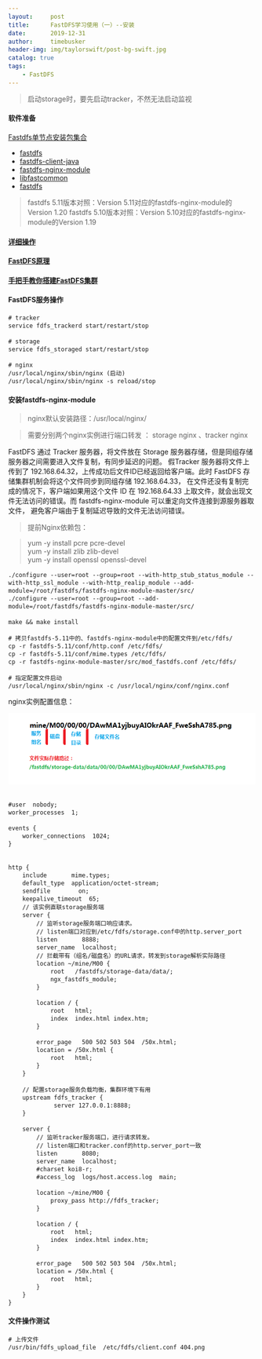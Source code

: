 ```yaml
---
layout:     post
title:      FastDFS学习使用（一）--安装
date:       2019-12-31
author:     timebusker
header-img: img/taylorswift/post-bg-swift.jpg
catalog: true
tags:
    - FastDFS
---  
```


> 启动storage时，要先启动tracker，不然无法启动监视

#### 软件准备

[Fastdfs单节点安装包集合](https://github.com/timebusker/timebusker.github.io/blob/master/_posts/fastdfs/Fastdfs%E5%8D%95%E8%8A%82%E7%82%B9%E5%AE%89%E8%A3%85%E5%8C%85%E9%9B%86%E5%90%88.zip)

- [fastdfs](https://github.com/happyfish100/fastdfs/)
- [fastdfs-client-java](https://github.com/happyfish100/fastdfs-client-java)
- [fastdfs-nginx-module](https://github.com/happyfish100/fastdfs-nginx-module/)
- [libfastcommon](https://github.com/happyfish100/libfastcommon/)
- [fastdfs](https://github.com/happyfish100/fastdfs/)

> fastdfs 5.11版本对照：Version 5.11对应的fastdfs-nginx-module的Version 1.20 
> fastdfs  5.10版本对照：Version 5.10对应的fastdfs-nginx-module的Version 1.19


#### [详细操作](https://www.jianshu.com/p/4c99eab7aa7c)

#### [FastDFS原理](https://blog.csdn.net/yxflovegs2012/article/category/6604822)

#### [手把手教你搭建FastDFS集群](https://blog.csdn.net/u012453843/article/category/6930332)

#### FastDFS服务操作

```
# tracker
service fdfs_trackerd start/restart/stop 

# storage
service fdfs_storaged start/restart/stop 

# nginx
/usr/local/nginx/sbin/nginx (启动)
/usr/local/nginx/sbin/nginx -s reload/stop 
```

#### 安装fastdfs-nginx-module

> nginx默认安装路径：/usr/local/nginx/

> 需要分别两个nginx实例进行端口转发 ： storage nginx 、tracker nginx

FastDFS 通过 Tracker 服务器，将文件放在 Storage 服务器存储，但是同组存储服务器之间需要进入文件复制，有同步延迟的问题。
假Tracker 服务器将文件上传到了 192.168.64.32，上传成功后文件ID已经返回给客户端。此时 FastDFS 存储集群机制会将这个文件同步到同组存储 192.168.64.33，
在文件还没有复制完成的情况下，客户端如果用这个文件 ID 在 192.168.64.33 上取文件，就会出现文件无法访问的错误。而 fastdfs-nginx-module 可以重定向文件连接到源服务器取文件，
避免客户端由于复制延迟导致的文件无法访问错误。

> 提前Nginx依赖包：

> yum -y install pcre pcre-devel     
> yum -y install zlib zlib-devel    
> yum -y install openssl openssl-devel     

```
./configure --user=root --group=root --with-http_stub_status_module --with-http_ssl_module --with-http_realip_module --add-module=/root/fastdfs/fastdfs-nginx-module-master/src/
./configure --user=root --group=root --add-module=/root/fastdfs/fastdfs-nginx-module-master/src/

make && make install

# 拷贝fastdfs-5.11中的、fastdfs-nginx-module中的配置文件到/etc/fdfs/
cp -r fastdfs-5.11/conf/http.conf /etc/fdfs/
cp -r fastdfs-5.11/conf/mime.types /etc/fdfs/
cp -r fastdfs-nginx-module-master/src/mod_fastdfs.conf /etc/fdfs/

# 指定配置文件启动
/usr/local/nginx/sbin/nginx -c /usr/local/nginx/conf/nginx.conf
```

nginx实例配置信息：

![image](/img/fastdfs/村目录结构图.png)   

```

#user  nobody;
worker_processes  1;

events {
    worker_connections  1024;
}


http {
    include       mime.types;
    default_type  application/octet-stream;
    sendfile        on;
    keepalive_timeout  65;
	// 该实例直联storage服务端
    server {
	    // 监听storage服务端口响应请求。
	    // listen端口对应到/etc/fdfs/storage.conf中的http.server_port
        listen       8888;
        server_name  localhost;
		// 拦截带有（组名/磁盘名）的URL请求，转发到storage解析实际路径
        location ~/mine/M00 {
            root   /fastdfs/storage-data/data/;
            ngx_fastdfs_module;
        }

        location / {
            root   html;
            index  index.html index.htm;
        }
		
        error_page   500 502 503 504  /50x.html;
        location = /50x.html {
            root   html;
        }
    }

    // 配置storage服务负载均衡，集群环境下有用
    upstream fdfs_tracker {
             server 127.0.0.1:8888;
    }
	
    server {
	    // 监听tracker服务端口，进行请求转发。
		// listen端口和tracker.conf的http.server_port一致
        listen       8080;
        server_name  localhost;
        #charset koi8-r;
        #access_log  logs/host.access.log  main;

        location ~/mine/M00 {
            proxy_pass http://fdfs_tracker;
        }

        location / {
            root   html;
            index  index.html index.htm;
        }
		
        error_page   500 502 503 504  /50x.html;
        location = /50x.html {
            root   html;
        }
    }
}

```

#### 文件操作测试

```
# 上传文件
/usr/bin/fdfs_upload_file  /etc/fdfs/client.conf 404.png 

```